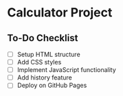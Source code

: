 # Calculator Project

## To-Do Checklist
- [ ] Setup HTML structure
- [ ] Add CSS styles
- [ ] Implement JavaScript functionality
- [ ] Add history feature
- [ ] Deploy on GitHub Pages
